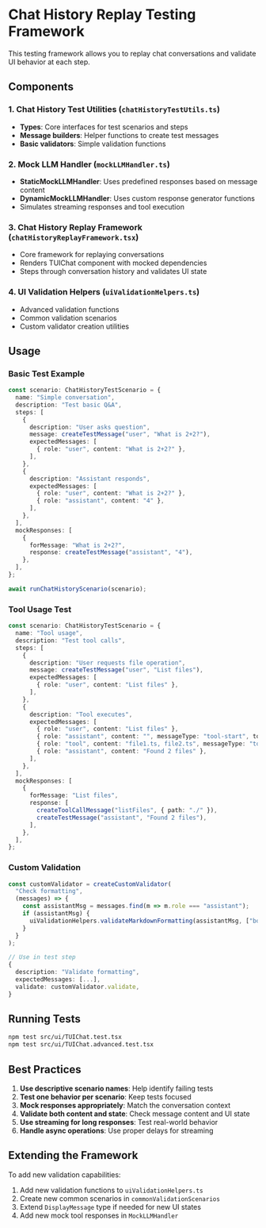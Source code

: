 # Chat History Replay Testing Framework

This testing framework allows you to replay chat conversations and validate UI behavior at each step.

## Components

### 1. Chat History Test Utilities (`chatHistoryTestUtils.ts`)
- **Types**: Core interfaces for test scenarios and steps
- **Message builders**: Helper functions to create test messages
- **Basic validators**: Simple validation functions

### 2. Mock LLM Handler (`mockLLMHandler.ts`)
- **StaticMockLLMHandler**: Uses predefined responses based on message content
- **DynamicMockLLMHandler**: Uses custom response generator functions
- Simulates streaming responses and tool execution

### 3. Chat History Replay Framework (`chatHistoryReplayFramework.tsx`)
- Core framework for replaying conversations
- Renders TUIChat component with mocked dependencies
- Steps through conversation history and validates UI state

### 4. UI Validation Helpers (`uiValidationHelpers.ts`)
- Advanced validation functions
- Common validation scenarios
- Custom validator creation utilities

## Usage

### Basic Test Example

```typescript
const scenario: ChatHistoryTestScenario = {
  name: "Simple conversation",
  description: "Test basic Q&A",
  steps: [
    {
      description: "User asks question",
      message: createTestMessage("user", "What is 2+2?"),
      expectedMessages: [
        { role: "user", content: "What is 2+2?" },
      ],
    },
    {
      description: "Assistant responds",
      expectedMessages: [
        { role: "user", content: "What is 2+2?" },
        { role: "assistant", content: "4" },
      ],
    },
  ],
  mockResponses: [
    {
      forMessage: "What is 2+2?",
      response: createTestMessage("assistant", "4"),
    },
  ],
};

await runChatHistoryScenario(scenario);
```

### Tool Usage Test

```typescript
const scenario: ChatHistoryTestScenario = {
  name: "Tool usage",
  description: "Test tool calls",
  steps: [
    {
      description: "User requests file operation",
      message: createTestMessage("user", "List files"),
      expectedMessages: [
        { role: "user", content: "List files" },
      ],
    },
    {
      description: "Tool executes",
      expectedMessages: [
        { role: "user", content: "List files" },
        { role: "assistant", content: "", messageType: "tool-start", toolName: "listFiles" },
        { role: "tool", content: "file1.ts, file2.ts", messageType: "tool-result" },
        { role: "assistant", content: "Found 2 files" },
      ],
    },
  ],
  mockResponses: [
    {
      forMessage: "List files",
      response: [
        createToolCallMessage("listFiles", { path: "./" }),
        createTestMessage("assistant", "Found 2 files"),
      ],
    },
  ],
};
```

### Custom Validation

```typescript
const customValidator = createCustomValidator(
  "Check formatting",
  (messages) => {
    const assistantMsg = messages.find(m => m.role === "assistant");
    if (assistantMsg) {
      uiValidationHelpers.validateMarkdownFormatting(assistantMsg, ["bold", "code"]);
    }
  }
);

// Use in test step
{
  description: "Validate formatting",
  expectedMessages: [...],
  validate: customValidator.validate,
}
```

## Running Tests

```bash
npm test src/ui/TUIChat.test.tsx
npm test src/ui/TUIChat.advanced.test.tsx
```

## Best Practices

1. **Use descriptive scenario names**: Help identify failing tests
2. **Test one behavior per scenario**: Keep tests focused
3. **Mock responses appropriately**: Match the conversation context
4. **Validate both content and state**: Check message content and UI state
5. **Use streaming for long responses**: Test real-world behavior
6. **Handle async operations**: Use proper delays for streaming

## Extending the Framework

To add new validation capabilities:

1. Add new validation functions to `uiValidationHelpers.ts`
2. Create new common scenarios in `commonValidationScenarios`
3. Extend `DisplayMessage` type if needed for new UI states
4. Add new mock tool responses in `MockLLMHandler`